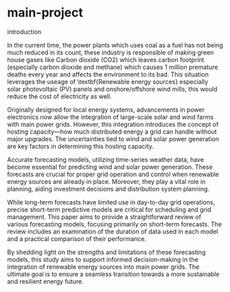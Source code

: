 # main-project

introduction

In the current time, the power plants which uses coal as a fuel has not being much reduced in its count, these industry is responsible of making green house gases like Carbon dioxide (CO2) which leaves carbon footprint (especially carbon dioxide and methane) which causes 1 million premature deaths every year and affects the environment to its bad. This situation leverages the useage of \textbf{Renewable energy sources} especially solar photovoltaic (PV) panels and onshore/offshore wind mills, this would reduce the cost of electricity as well.

Originally designed for local energy systems, advancements in power electronics now allow the integration of large-scale solar and wind farms with main power grids. However, this integration introduces the concept of hosting capacity—how much distributed energy a grid can handle without major upgrades. The uncertainties tied to wind and solar power generation are key factors in determining this hosting capacity.

Accurate forecasting models, utilizing time-series weather data, have become essential for predicting wind and solar power generation. These forecasts are crucial for proper grid operation and control when renewable energy sources are already in place. Moreover, they play a vital role in planning, aiding investment decisions and distribution system planning.

While long-term forecasts have limited use in day-to-day grid operations, precise short-term predictive models are critical for scheduling and grid management. This paper aims to provide a straightforward review of various forecasting models, focusing primarily on short-term forecasts. The review includes an examination of the duration of data used in each model and a practical comparison of their performance.

By shedding light on the strengths and limitations of these forecasting models, this study aims to support informed decision-making in the integration of renewable energy sources into main power grids. The ultimate goal is to ensure a seamless transition towards a more sustainable and resilient energy future.
